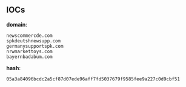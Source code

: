 
## IOCs

__domain__:

```text
newscommercde.com
spkdeutshnewsupp.com
germanysupportspk.com
nrwmarkettoys.com
bayernbadabum.com
```
__hash__:

```text
05a3a84096bcdc2a5cf87d07ede96aff7fd5037679f9585fee9a227c0d9cbf51
```